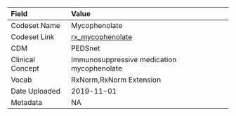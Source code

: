|Field            |Value                                      |
|:----------------|:------------------------------------------|
|Codeset Name     |Mycophenolate                              |
|Codeset Link     |[rx_mycophenolate](https://github.com/PEDSnet/Variable-Dictionary/blob/main/drugs/rx_mycophenolate.csv)|
|CDM              |PEDSnet                                    |
|Clinical Concept |Immunosuppressive medication mycophenolate |
|Vocab            |RxNorm,RxNorm Extension                    |
|Date Uploaded    |2019-11-01                                 |
|Metadata         |NA                                         |
